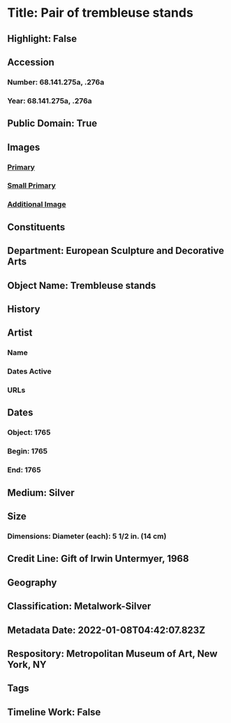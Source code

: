 # Title: Pair of trembleuse stands
## Highlight: False
## Accession
### Number: 68.141.275a, .276a
### Year: 68.141.275a, .276a
## Public Domain: True
## Images
### [Primary](https://images.metmuseum.org/CRDImages/es/original/193777.jpg)
### [Small Primary](https://images.metmuseum.org/CRDImages/es/web-large/193777.jpg)
### [Additional Image](https://images.metmuseum.org/CRDImages/es/original/193778.jpg)
## Constituents
## Department: European Sculpture and Decorative Arts
## Object Name: Trembleuse stands
## History
## Artist
### Name
### Dates Active
### URLs
## Dates
### Object: 1765
### Begin: 1765
### End: 1765
## Medium: Silver
## Size
### Dimensions: Diameter (each): 5 1/2 in. (14 cm)
## Credit Line: Gift of Irwin Untermyer, 1968
## Geography
## Classification: Metalwork-Silver
## Metadata Date: 2022-01-08T04:42:07.823Z
## Respository: Metropolitan Museum of Art, New York, NY
## Tags
## Timeline Work: False